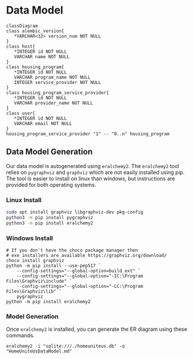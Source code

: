 # Data Model

```mermaid
classDiagram
class alembic_version{
   *VARCHAR<32> version_num NOT NULL
}
class host{
   *INTEGER id NOT NULL
   VARCHAR name NOT NULL
}
class housing_program{
   *INTEGER id NOT NULL
   VARCHAR program_name NOT NULL
   INTEGER service_provider NOT NULL
}
class housing_program_service_provider{
   *INTEGER id NOT NULL
   VARCHAR provider_name NOT NULL
}
class user{
   *INTEGER id NOT NULL
   VARCHAR email NOT NULL
}
housing_program_service_provider "1" -- "0..n" housing_program
```

## Data Model Generation

Our data model is autogenerated using `eralchemy2`. The `eralchemy2` tool relies on `pygraphviz` and `graphviz` which are not easily installed using pip. The tool is easier to install on linux than windows, but instructions are provided for both operating systems.

### Linux Install

```bash
sudo apt install graphviz libgraphviz-dev pkg-config
python3 -m pip install pygraphviz
python3 -m pip install eralchemy2
```

### Windows Install

```pwsh
# If you don't have the choco package manager then
# exe installers are available https://graphviz.org/download/
choco install graphviz
python -m pip install --use-pep517 `
    --config-settings="--global-option=build_ext" `
    --config-settings="--global-option="-IC:\Program Files\Graphviz\include" `
    --config-settings="--global-option="-LC:\Program Files\Graphviz\lib" `
    pygraphviz
python -m pip install eralchemy2
```

### Model Generation

Once `eralchemy2` is installed, you can generate the ER diagram using these commands.

```shell
eralchemy2 -i "sqlite:///./homeuniteus.db" -o "HomeUniteUsDataModel.md" 
```
